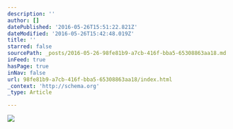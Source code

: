 ```yaml
---
description: ''
author: []
datePublished: '2016-05-26T15:51:22.821Z'
dateModified: '2016-05-26T15:42:48.019Z'
title: ''
starred: false
sourcePath: _posts/2016-05-26-98fe81b9-a7cb-416f-bba5-65308863aa18.md
inFeed: true
hasPage: true
inNav: false
url: 98fe81b9-a7cb-416f-bba5-65308863aa18/index.html
_context: 'http://schema.org'
_type: Article

---
```

![](https://the-grid-user-content.s3-us-west-2.amazonaws.com/6a04a74b-0f00-4e31-ac6e-42a89f2d6c14.jpg)